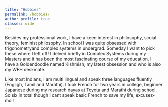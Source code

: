 ```yaml
---
title: "Hobbies"
permalink: /hobbies/
author_profile: true
classes: wide
---
```


Besides my professional work, I have a keen interest in philosophy, scoial theory, feminist philosophy. In school I was quite obsessed with trigonometryand complex systems in undergrad. 
Someday I want to pick these where I left off! I delved briefly in Complex Systems during my Masters and it has been the most fascinating course of my education. 
I have a Goldendoodle named Kishmish, my latest obsession and who is also my WFH deskmate. 

Like most Indians, I am multi lingual and speak three languages fluently (Engligh, Tamil and Marathi). 
I took French for two years in college, beginner Japanese during my research dayas at Toyota and Marathi during school. 
So six in total though I cant speak basic French to save my life, excusez-moi!


